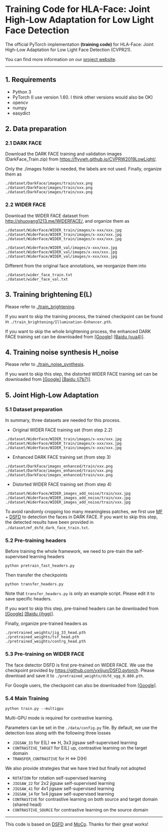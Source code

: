 # Training Code for HLA-Face: Joint High-Low Adaptation for Low Light Face Detection

The official PyTorch implementation **(training code)** for HLA-Face: Joint High-Low Adaptation for Low Light Face Detection (CVPR21).

You can find more information on our [project website](https://daooshee.github.io/HLA-Face-Website/).

------



## 1. Requirements

- Python 3
- PyTorch (I use version 1.60. I think other versions would also be OK)
- opencv
- numpy
- easydict



## 2. Data preparation

### **2.1 DARK FACE**

Download the DARK FACE training and validation images (DarkFace_Train.zip) from https://flyywh.github.io/CVPRW2019LowLight/.

Only the ./images folder is needed, the labels are not used. Finally, organize them as

```
./dataset/DarkFace/images/train/xxx.png
./dataset/DarkFace/images/train/xxx.png
./dataset/DarkFace/images/train/xxx.png
```

### **2.2 WIDER FACE**

Download the WIDER FACE dataset from http://shuoyang1213.me/WIDERFACE/, and organize them as 

```
./dataset/WiderFace/WIDER_train/images/x-xxx/xxx.jpg
./dataset/WiderFace/WIDER_train/images/x-xxx/xxx.jpg
./dataset/WiderFace/WIDER_train/images/x-xxx/xxx.jpg

./dataset/WiderFace/WIDER_val/images/x-xxx/xxx.jpg
./dataset/WiderFace/WIDER_val/images/x-xxx/xxx.jpg
./dataset/WiderFace/WIDER_val/images/x-xxx/xxx.jpg
```

Different from the original face annotations, we reorganize them into

```
./dataset/wider_face_train.txt
./dataset/wider_face_val.txt
```



## 3. Training brightening  E(L)

Please refer to [./train_brightening](./train_brightening/README.md).

If you want to skip the training process, the trained checkpoint can be found in `./train_brightening/Illumination-Enhancer.pth`.

If you want to skip the whole brightening process, the enhanced DARK FACE training set can be downloaded from [[Google]](https://drive.google.com/drive/folders/1m82GForByEYnRiFt5GyLq-EHn2PHoolr?usp=sharing) [[Baidu (vua4)]](https://pan.baidu.com/s/175YEtaXSmAEHazkXmsr_Xg).



## 4. Training noise synthesis H_noise

Please refer to [./train_noise_synthesis](./train_noise_synthesis/README.md).

If you want to skip this step, the distorted WIDER FACE training set can be downloaded from [[Google]](https://drive.google.com/drive/folders/1LHlPPG1MkSY9QE6lVudDpdc3eTebwg6w?usp=sharing) [[Baidu (j7b7)]](https://pan.baidu.com/s/1b2Ybgc5h2rKoc_e2l_WQMA).



## 5. Joint High-Low Adaptation

### **5.1 Dataset preparation**

In summary, three datasets are needed for this process.

- Original WIDER FACE training set (from step 2.2)

```
./dataset/WiderFace/WIDER_train/images/x-xxx/xxx.jpg
./dataset/WiderFace/WIDER_train/images/x-xxx/xxx.jpg
./dataset/WiderFace/WIDER_train/images/x-xxx/xxx.jpg
```

- Enhanced DARK FACE training set (from step 3)

```
./dataset/DarkFace/images_enhanced/train/xxx.png
./dataset/DarkFace/images_enhanced/train/xxx.png
./dataset/DarkFace/images_enhanced/train/xxx.png
```

- Distorted WIDER FACE training set (from step 4)

```
./dataset/WiderFace/WIDER_images_add_noise/train/xxx.jpg
./dataset/WiderFace/WIDER_images_add_noise/train/xxx.jpg
./dataset/WiderFace/WIDER_images_add_noise/train/xxx.jpg
```



To avoid randomly cropping too many meaningless patches, we first use [MF](https://github.com/baidut/BIMEF/blob/master/lowlight/mf.m) + [DSFD](https://github.com/yxlijun/DSFD.pytorch) to detection the faces in DARK FACE. If you want to skip this step, the detected results have been provided in `./dataset/mf_dsfd_dark_face_train.txt`.



### **5.2 Pre-training headers**

Before training the whole framework, we need to pre-train the self-supervised learning headers

```
python pretrain_fast_headers.py
```

Then transfer the checkpoints

```
python transfer_headers.py
```

Note that `transfer_headers.py` is only an example script. Please edit it to save specific headers.



If you want to skip this step, pre-trained headers can be downloaded from [[Google]](https://drive.google.com/drive/folders/1INhVq2XNcfyz8w2D71KP5Ucmhtmc9m01?usp=sharing) [[Baidu (jhgg)]](https://pan.baidu.com/s/1lNsxf9YY-k0CmNH4JN6hdg).

Finally, organize pre-trained headers as

```
./pretrained_weights/jig_33_head.pth
./pretrained_weights/tsf_head.pth
./pretrained_weights/contrg_head.pth
```



### **5.3 Pre-training on WIDER FACE**

The face detector DSFD is first pre-trained on WIDER FACE. We use the checkpoint provided by https://github.com/yxlijun/DSFD.pytorch. Please download and save it to `./pretrained_weights/dsfd_vgg_0.880.pth`.

For Google users, the checkpoint can also be downloaded from [[Google]](https://drive.google.com/drive/folders/1INhVq2XNcfyz8w2D71KP5Ucmhtmc9m01?usp=sharing).



### **5.4 Main Training**

```
python train.py --multigpu
```

Multi-GPU mode is required for contrastive learning.



Parameters can be set in the `./data/config.py` file. By default, we use the detection loss along with the following three losses

- `JIGSAW_33` for E(L) <=> H, 3x3 jigsaw self-supervised learning
- `CONTRASTIVE_TARGET` for E(L) up, contrastive learning on the target domain
- `TRANSFER_CONTRASTIVE` for H <=> D(H)

We also provide strategies that we have tried but finally not adopted

- `ROTATION` for rotation self-supervised learning
- `JIGSAW_22` for 2x2 jigsaw self-supervised learning
- `JIGSAW_41` for 4x1 jigsaw self-supervised learning
- `JIGSAW_14` for 1x4 jigsaw self-supervised learning
- `CONTRASTIVE` for contrastive learning on both source and target domain (shared head)
- `CONTRASTIVE_SOURCE` for contrastive learning on the source domain



------

This code is based on [DSFD](https://github.com/yxlijun/DSFD.pytorch) and [MoCo](https://github.com/facebookresearch/moco). Thanks for their great works!
